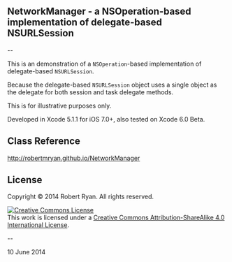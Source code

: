 ## NetworkManager - a NSOperation-based implementation of delegate-based NSURLSession

--

This is an demonstration of a `NSOperation`-based implementation of delegate-based `NSURLSession`.

Because the delegate-based `NSURLSession` object uses a single object as the delegate for both session and task delegate methods.

This is for illustrative purposes only. 

Developed in Xcode 5.1.1 for iOS 7.0+, also tested on Xcode 6.0 Beta.

## Class Reference

http://robertmryan.github.io/NetworkManager

## License

Copyright &copy; 2014 Robert Ryan. All rights reserved.

<a rel="license" href="http://creativecommons.org/licenses/by-sa/4.0/"><img alt="Creative Commons License" style="border-width:0" src="http://i.creativecommons.org/l/by-sa/4.0/88x31.png" /></a><br />This work is licensed under a <a rel="license" href="http://creativecommons.org/licenses/by-sa/4.0/">Creative Commons Attribution-ShareAlike 4.0 International License</a>.

--

10 June 2014